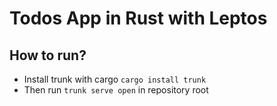 # Todos App in Rust with Leptos

## How to run?
- Install trunk with cargo `cargo install trunk`
- Then run `trunk serve open` in repository root
